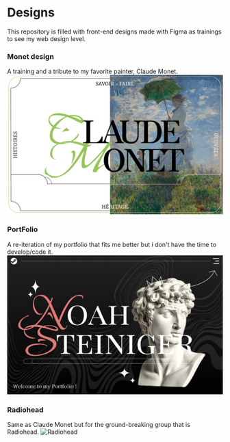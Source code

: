 # Designs
This repository is filled with front-end designs made with Figma as trainings to see my web design level.

### Monet design

A training and a tribute to my favorite painter, Claude Monet.
![Monet](https://github.com/G1anC/DESIGNS/blob/main/.github/MonetHome.png)

### PortFolio

A re-iteration of my portfolio that fits me better but i don't have the time to develop/code it.
![Portfolio](https://github.com/G1anC/DESIGNS/blob/main/.github/Portfolio.png)

### Radiohead

Same as Claude Monet but for the ground-breaking group that is Radiohead.
![Radiohead](https://github.com/G1anC/DESIGNS/blib/main/.github/Radiohead.png)
